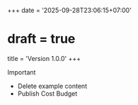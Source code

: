 +++
date = '2025-09-28T23:06:15+07:00'
# draft = true
title = 'Version 1.0.0'
+++

> [!IMPORTANT]
> - Delete example content
> - Publish Cost Budget